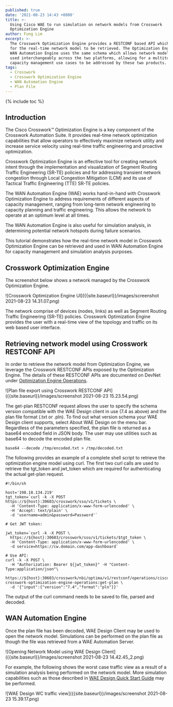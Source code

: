```yaml
---
published: true
date: '2021-08-23 14:43 +0800'
title: >-
  Using Cisco WAE to run simulation on network models from Crosswork
  Optimization Engine
author: Fung Lim
excerpt: >-
  The Crosswork Optimization Engine provides a RESTCONF based API which allows
  for the real-time network model to be retrieved. The Optimization Engine and
  WAN Automation Engine uses the same schema which allows network models to be
  used interchangeably across the two platforms, allowing for a multitude of
  capacity management use cases to be addressed by these two products.
tags:
  - Crosswork
  - Crosswork Optimization Engine
  - WAN Automation Engine
  - Plan File
---
```

{% include toc %}

## Introduction

The Cisco Crosswork™ Optimization Engine is a key component of the Crosswork Automation Suite. It 
provides real-time network optimization capabilities that allow operators to effectively maximize network utility and increase service velocity using real-time traffic engineering and proactive optimization.

Crosswork Optimization Engine is an effective tool for creating network intent through the implementation and visualization of Segment Routing Traffic Engineering (SR-TE) policies and for addressing transient network congestion through Local Congestion Mitigation (LCM) and its use of Tactical Traffic Engineering (TTE) SR-TE policies.

The WAN Automation Engine (WAE) works hand-in-hand with Crosswork Optimization Engine to address  requirements of different aspects of capacity management, ranging from long-term network engineering to capacity planning and traffic engineering. This allows the network to operate at an optimum level at all times.

The WAN Automation Engine is also useful for simulation analysis, in determining potential network hotspots during failure scenarios. 

This tutorial demonstrates how the real-time network model in Crosswork Optimization Engine can be retrieved and used in WAN Automation Engine for capacity management and simulation analysis purposes.

## Crosswork Optimization Engine

The screenshot below shows a network managed by the Crosswork Optimization Engine. 

![Crosswork Optimization Engine UI]({{site.baseurl}}/images/screenshot 2021-08-23 14.31.07.png)

The network comprise of devices (nodes, links) as well as Segment Routing Traffic Engineering (SR-TE) policies. Crosswork Optimization Engine provides the user with a real-time view of the topology and traffic on its web based user interface.

## Retrieving network model using Crosswork RESTCONF API

In order to retrieve the network model from Optimization Engine, we leverage the Crosswork RESTCONF APIs exposed by the Optimization Engine. The details of these RESTCONF APIs are documented on DevNet under [Optimization Engine Operations](https://developer.cisco.com/docs/crosswork/#!crosswork-optimization-engine-apis-2-0-release-apis-optimization-engine-operations).

![Plan file export using Crosswork RESTCONF API]({{site.baseurl}}/images/screenshot 2021-08-23 15.23.54.png)


The get-plan RESTCONF request allows the user to specify the schema version compatible with the WAE Design client in use (7.4 as above) and the plan file format (.txt or .pln). To find out what version schema your WAE Design client supports, select About WAE Design on the menu bar. Regardless of the parameters specified, the plan file is returned as a base64 encoded field in JSON body. The user may use utilities such as base64 to decode the encoded plan file.

```
base64 --decode /tmp/encoded.txt > /tmp/decoded.txt
```

The following provides an example of a complete shell script to retrieve the optimization engine model using curl. The first two curl calls are used to retrieve the tgt_token and jwt_token which are required for authenticating the actual get-plan request.


```
#!/bin/sh

host='198.18.134.219'
tgt_token=`curl -k -X POST https://${host}:30603/crosswork/sso/v1/tickets \
  -H 'Content-Type: application/x-www-form-urlencoded' \
  -H 'Accept: text/plain' \
  -d 'username=admin&password=Password'`

# Get JWT token:

jwt_token=`curl -k -X POST \
  https://${host}:30603/crosswork/sso/v1/tickets/$tgt_token \
  -H 'Content-Type: application/x-www-form-urlencoded' \
  -d service=https://cw.domain.com/app-dashboard`

# Use API:
curl -k -X POST \
  -H "Authorization: Bearer ${jwt_token}" -H "Content-Type:application/json"\
  https://${host}:30603/crosswork/nbi/optima/v1/restconf/operations/cisco-crosswork-optimization-engine-operations:get-plan \
  -d '{"input":{"version":"7.4","format":"pln"}}'

```

The output of the curl command needs to be saved to file, parsed and decoded.


## WAN Automation Engine

Once the plan file has been decoded, WAE Design Client may be used to open the network model. Simulations can be performed on the plan file as though the file was retrieved from a WAE Automation Server.

![Opening Network Model using WAE Design Client]({{site.baseurl}}/images/screenshot 2021-08-23 14.42.45_2.png)


For example, the following shows the worst case traffic view as a result of a simulation analysis being performed on the network model. More simulation capabilities such as those described in [WAE Design Quick Start Guide](https://developer.cisco.com/docs/wan-automation-engine/#!wae-design-quick-start-guide) may be performed.

![WAE Design WC traffic view]({{site.baseurl}}/images/screenshot 2021-08-23 15.39.17.png)

